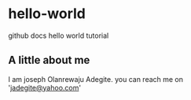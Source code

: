 # hello-world
github docs hello world tutorial

## A little about me
I am joseph Olanrewaju Adegite. you can reach me on 'jadegite@yahoo.com'
